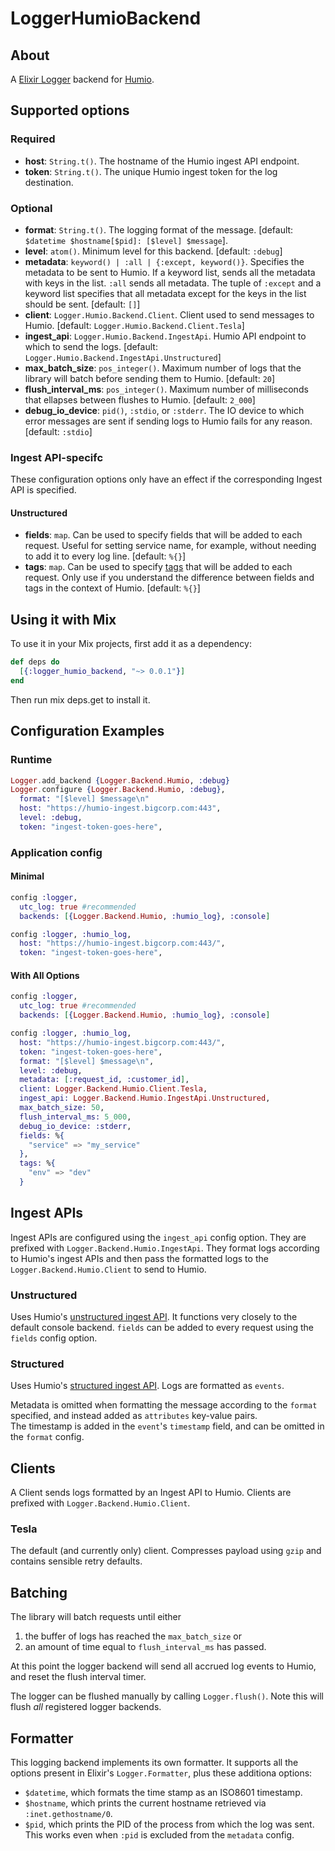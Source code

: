 LoggerHumioBackend
=======================

## About

A [Elixir Logger](http://elixir-lang.org/docs/v1.0/logger/Logger.html) backend for [Humio](https://www.humio.com/).

## Supported options

### Required
* **host**: `String.t()`. The hostname of the Humio ingest API endpoint.
* **token**: `String.t()`. The unique Humio ingest token for the log destination.

### Optional
* **format**: `String.t()`. The logging format of the message. [default: `$datetime $hostname[$pid]: [$level] $message`].
* **level**: `atom()`. Minimum level for this backend. [default: `:debug`]
* **metadata**: `keyword() | :all | {:except, keyword()}`. Specifies the metadata to be sent to Humio. If a keyword list, sends all the metadata with keys in the list. `:all` sends all metadata. The tuple of `:except` and a keyword list specifies that all metadata except for the keys in the list should be sent. [default: `[]`]
* **client**: `Logger.Humio.Backend.Client`.  Client used to send messages to Humio.  [default: `Logger.Humio.Backend.Client.Tesla`]
* **ingest_api**: `Logger.Humio.Backend.IngestApi`.  Humio API endpoint to which to send the logs.  [default: `Logger.Humio.Backend.IngestApi.Unstructured`]
* **max_batch_size**: `pos_integer()`. Maximum number of logs that the library will batch before sending them to Humio.  [default: `20`]
* **flush_interval_ms**: `pos_integer()`.  Maximum number of milliseconds that ellapses between flushes to Humio. [default: `2_000`]
* **debug_io_device**: `pid()`, `:stdio`, or `:stderr`. The IO device to which error messages are sent if sending logs to Humio fails for any reason. [default: `:stdio`]

### Ingest API-specifc

These configuration options only have an effect if the corresponding Ingest API is specified.

#### Unstructured
* **fields**: `map`. Can be used to specify fields that will be added to each request. Useful for setting service name, for example, without needing to add it to every log line. [default: `%{}`]
* **tags**: `map`. Can be used to specify [tags](https://docs.humio.com/ingesting-data/parsers/tagging/) that will be added to each request. Only use if you understand the difference between fields and tags in the context of Humio. [default: `%{}`]

## Using it with Mix

To use it in your Mix projects, first add it as a dependency:

```elixir
def deps do
  [{:logger_humio_backend, "~> 0.0.1"}]
end
```
Then run mix deps.get to install it.

## Configuration Examples

### Runtime

```elixir
Logger.add_backend {Logger.Backend.Humio, :debug}
Logger.configure {Logger.Backend.Humio, :debug},
  format: "[$level] $message\n"
  host: "https://humio-ingest.bigcorp.com:443",
  level: :debug,
  token: "ingest-token-goes-here",
```

### Application config

#### Minimal

```elixir
config :logger,
  utc_log: true #recommended
  backends: [{Logger.Backend.Humio, :humio_log}, :console]

config :logger, :humio_log,
  host: "https://humio-ingest.bigcorp.com:443/",
  token: "ingest-token-goes-here",
```

#### With All Options
```elixir
config :logger,
  utc_log: true #recommended
  backends: [{Logger.Backend.Humio, :humio_log}, :console]

config :logger, :humio_log,
  host: "https://humio-ingest.bigcorp.com:443/",
  token: "ingest-token-goes-here",
  format: "[$level] $message\n",
  level: :debug,
  metadata: [:request_id, :customer_id],
  client: Logger.Backend.Humio.Client.Tesla,
  ingest_api: Logger.Backend.Humio.IngestApi.Unstructured,
  max_batch_size: 50,
  flush_interval_ms: 5_000,
  debug_io_device: :stderr,
  fields: %{
    "service" => "my_service"
  },
  tags: %{
    "env" => "dev"
  }
```

## Ingest APIs

Ingest APIs are configured using the `ingest_api` config option.  They are prefixed with `Logger.Backend.Humio.IngestApi`.  They format logs according to Humio's ingest APIs and then pass the formatted logs to the `Logger.Backend.Humio.Client` to send to Humio.

### Unstructured

Uses Humio's [unstructured ingest API](https://docs.humio.com/api/ingest/#parser).  It functions very closely to the default console backend.  `fields` can be added to every request using the `fields` config option.

### Structured

Uses Humio's [structured ingest API](https://docs.humio.com/api/ingest/#structured-data). Logs are formatted as `events`.

Metadata is omitted when formatting the message according to the `format` specified, and instead added as `attributes` key-value pairs.  
The timestamp is added in the `event`'s `timestamp` field, and can be omitted in the `format` config.

## Clients

A Client sends logs formatted by an Ingest API to Humio.  Clients are prefixed with `Logger.Backend.Humio.Client`.

### Tesla

The default (and currently only) client.  Compresses payload using `gzip` and contains sensible retry defaults.

## Batching

The library will batch requests until either
1. the buffer of logs has reached the `max_batch_size` or
2. an amount of time equal to `flush_interval_ms` has passed.

At this point the logger backend will send all accrued log events to Humio, and reset the flush interval timer.

The logger can be flushed manually by calling `Logger.flush()`.  Note this will flush _all_ registered logger backends.

## Formatter

This logging backend implements its own formatter. It supports all the options present in Elixir's `Logger.Formatter`, plus these additiona options:

* `$datetime`, which formats the time stamp as an ISO8601 timestamp.
* `$hostname`, which prints the current hostname retrieved via `:inet.gethostname/0`.
* `$pid`, which prints the PID of the process from which the log was sent. This works even when `:pid` is excluded from the `metadata` config.